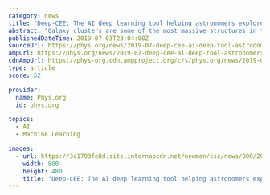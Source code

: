 ```yaml
---
category: news
title: "Deep-CEE: The AI deep learning tool helping astronomers explore deep space"
abstract: "Galaxy clusters are some of the most massive structures in the cosmos, but despite being millions of lightyears across, they can still be hard to spot. Researchers at Lancaster University have turned to artificial intelligence for assistance, developing ..."
publishedDateTime: 2019-07-03T23:04:00Z
sourceUrl: https://phys.org/news/2019-07-deep-cee-ai-deep-tool-astronomers.html
ampUrl: https://phys.org/news/2019-07-deep-cee-ai-deep-tool-astronomers.amp
cdnAmpUrl: https://phys-org.cdn.ampproject.org/c/s/phys.org/news/2019-07-deep-cee-ai-deep-tool-astronomers.amp
type: article
score: 52

provider:
  name: Phys.org
  id: phys.org

topics:
  - AI
  - Machine Learning

images:
  - url: https://3c1703fe8d.site.internapcdn.net/newman/csz/news/800/2019/deepceetheai.jpg
    width: 800
    height: 480
    title: "Deep-CEE: The AI deep learning tool helping astronomers explore deep space"
---
```


